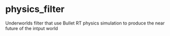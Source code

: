 # physics_filter
Underworlds filter that use Bullet RT physics simulation to produce the near future of the intput world
